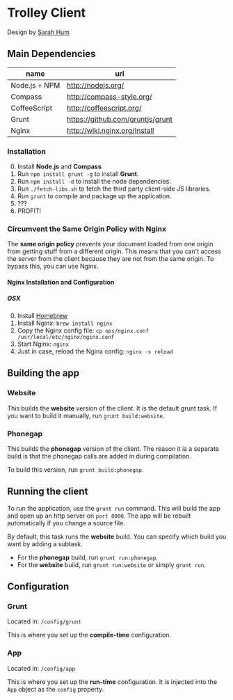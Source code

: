 # Trolley Client

Design by [Sarah Hum](http://sarahhum.com/)


## Main Dependencies

name          | url
--------------|-----------------------------------
Node.js + NPM | http://nodejs.org/
Compass       | http://compass-style.org/
CoffeeScript  | http://coffeescript.org/
Grunt         | https://github.com/gruntjs/grunt
Nginx         | http://wiki.nginx.org/Install


### Installation

0. Install **Node.js** and **Compass**.
1. Run `npm install grunt -g` to install **Grunt**.
2. Run `npm install -d` to install the node dependencies.
3. Run `./fetch-libs.sh` to fetch the third party client-side JS libraries.
4. Run `grunt` to compile and package up the application.
5. ???
6. PROFIT!


### Circumvent the Same Origin Policy with Nginx

The **same origin policy** prevents your document loaded from one origin from getting stuff from a different origin.
This means that you can't access the server from the client because they are not from the same origin. To bypass this,
you can use Nginx.


#### Nginx Installation and Configuration

##### OSX

0. Install [Homebrew](http://mxcl.github.com/homebrew/)
1. Install Nginx: `brew install nginx`
2. Copy the Nginx config file: `cp ops/nginx.conf /usr/local/etc/nginx/nginx.conf`
3. Start Nginx: `nginx`
3. Just in case, reload the Nginx config: `nginx -s reload`


## Building the app

### Website

This builds the **website** version of the client. It is the default grunt task.
If you want to build it manually, run `grunt build:website`.

### Phonegap

This builds the **phonegap** version of the client. The reason it is a separate build
is that the phonegap calls are added in during compilation.

To build this version, run `grunt build:phonegap`.


## Running the client

To run the application, use the `grunt run` command. This will build the app and open up an http
server on `port 8000`. The app will be rebuilt automatically if you change a source file.

By default, this task runs the **website** build. You can specify which build you want by adding a subtask.

- For the **phonegap** build, run `grunt run:phonegap`.
- For the **website** build, run `grunt run:website` or simply `grunt run`.


## Configuration

### Grunt

Located in: `/config/grunt`

This is where you set up the **compile-time** configuration.


### App

Located in: `/config/app`

This is where you set up the **run-time** configuration. It is injected into the `App` object as the
`config` property.
